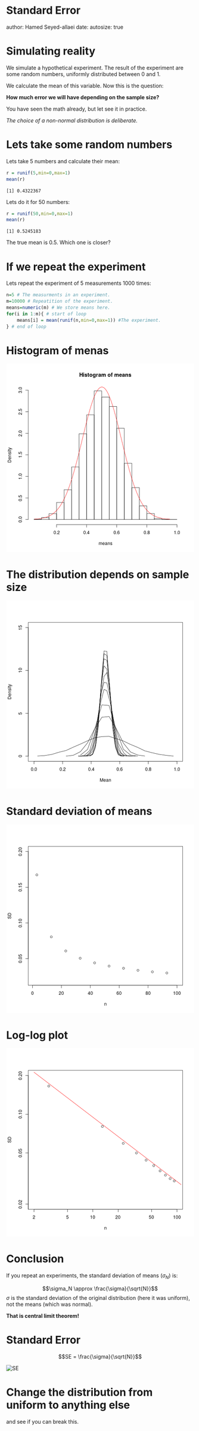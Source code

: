 Standard Error
========================================================
author: Hamed Seyed-allaei
date: 
autosize: true

Simulating reality
========================================================

We simulate a hypothetical experiment. 
The result of the experiment are some random numbers, uniformly distributed between 0 and 1.

We calculate the mean of this variable. Now this is the question:

**How much error we will have depending on the sample size?**

You have seen the math already, but let see it in practice. 

*The choice of a non-normal distribution is deliberate.*


Lets take some random numbers
=============================
Lets take 5 numbers and calculate their mean:

```r
r = runif(5,min=0,max=1)
mean(r)
```

```
[1] 0.4322367
```
Lets do it for 50 numbers:

```r
r = runif(50,min=0,max=1)
mean(r)
```

```
[1] 0.5245183
```
The true mean is 0.5. Which one is closer?

If we repeat the experiment
===========================
Lets repeat the experiment of 5 measurements 1000 times:

```r
n=5 # The measurments in an experiment. 
m=10000 # Repeatition of the experiment. 
means=numeric(m) # We store means here. 
for(i in 1:m){ # start of loop
    means[i] = mean(runif(n,min=0,max=1)) #The experiment.
} # end of loop
```

Histogram of menas
==================
![plot of chunk hist_of_means](standard_error-figure/hist_of_means-1.png)

The distribution depends on sample size
=======================================
![plot of chunk pdf_n](standard_error-figure/pdf_n-1.png)


Standard deviation of means
===========================
![plot of chunk sd_of_means](standard_error-figure/sd_of_means-1.png)

Log-log plot
===========================
![plot of chunk sd_of_means_log](standard_error-figure/sd_of_means_log-1.png)

Conclusion
==========
If you repeat an experiments, the standard deviation of means ($\sigma_N$) is:

$$\sigma_N \approx \frac{\sigma}{\sqrt{N}}$$
$\sigma$ is the standard deviation of the original distribution (here it was uniform), not the means (which was normal).

**That is central limit theorem!**


Standard Error
==============
$$SE = \frac{\sigma}{\sqrt{N}}$$

![SE](https://upload.wikimedia.org/wikipedia/commons/thumb/8/8c/Standard_deviation_diagram.svg/800px-Standard_deviation_diagram.svg.png)

Change the distribution from uniform to anything else
=====================================================
and see if you can break this.
